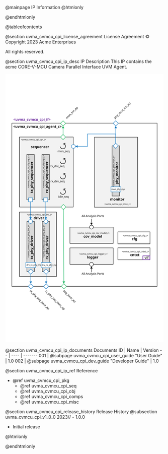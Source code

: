 @mainpage IP Information
@htmlonly
<div class="autonumbering">
@endhtmlonly


@tableofcontents


@section uvma_cvmcu_cpi_license_agreement License Agreement
© Copyright 2023 Acme Enterprises

All rights reserved.


@section uvma_cvmcu_cpi_ip_desc IP Description
This IP contains the acme CORE-V-MCU Camera Parallel Interface UVM Agent.

![CORE-V-MCU Camera Parallel Interface UVM Agent Block Diagram](agent_block_diagram.svg)


@section uvma_cvmcu_cpi_ip_documents Documents
ID | Name | Version
-- | ---- | -------
001 | @subpage uvma_cvmcu_cpi_user_guide "User Guide" | 1.0
002 | @subpage uvma_cvmcu_cpi_dev_guide "Developer Guide" | 1.0


@section uvma_cvmcu_cpi_ip_ref Reference
 * @ref uvma_cvmcu_cpi_pkg
   * @ref uvma_cvmcu_cpi_seq
   * @ref uvma_cvmcu_cpi_obj
   * @ref uvma_cvmcu_cpi_comps
   * @ref uvma_cvmcu_cpi_misc


@section uvma_cvmcu_cpi_release_history Release History
@subsection uvma_cvmcu_cpi_v1_0_0 2023// - 1.0.0
- Initial release


@htmlonly
</div>
@endhtmlonly